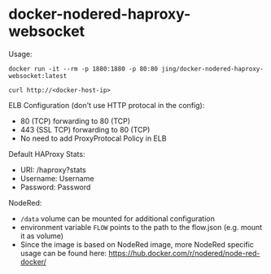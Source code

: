 # docker-nodered-haproxy-websocket


Usage:

```
docker run -it --rm -p 1880:1880 -p 80:80 jing/docker-nodered-haproxy-websocket:latest

curl http://<docker-host-ip>
```

ELB Configuration (don't use HTTP protocal in the config):
 - 80 (TCP) forwarding to 80 (TCP)
 - 443 (SSL TCP) forwarding to 80 (TCP)
 - No need to add ProxyProtocal Policy in ELB

Default HAProxy Stats:
 - URI: /haproxy?stats
 - Username: Username
 - Password: Password

NodeRed:
 - `/data` volume can be mounted for additional configuration
 - environment variable `FLOW` points to the path to the flow.json (e.g. mount it as volume)
 - Since the image is based on NodeRed image, more NodeRed specific usage can be found here: https://hub.docker.com/r/nodered/node-red-docker/



